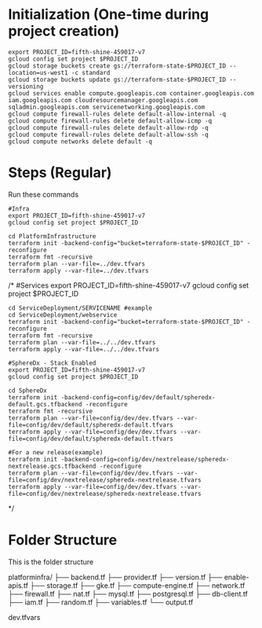 # Initialization (One-time during project creation)

    export PROJECT_ID=fifth-shine-459017-v7
    gcloud config set project $PROJECT_ID
    gcloud storage buckets create gs://terraform-state-$PROJECT_ID --location=us-west1 -c standard
    gcloud storage buckets update gs://terraform-state-$PROJECT_ID --versioning
    gcloud services enable compute.googleapis.com container.googleapis.com iam.googleapis.com cloudresourcemanager.googleapis.com sqladmin.googleapis.com servicenetworking.googleapis.com 
    gcloud compute firewall-rules delete default-allow-internal -q
    gcloud compute firewall-rules delete default-allow-icmp -q
    gcloud compute firewall-rules delete default-allow-rdp -q
    gcloud compute firewall-rules delete default-allow-ssh -q
    gcloud compute networks delete default -q 

# Steps (Regular)
Run these commands
    
    #Infra
    export PROJECT_ID=fifth-shine-459017-v7
    gcloud config set project $PROJECT_ID

    cd PlatformInfrastructure
    terraform init -backend-config="bucket=terraform-state-$PROJECT_ID" -reconfigure
    terraform fmt -recursive
    terraform plan --var-file=../dev.tfvars
    terraform apply --var-file=../dev.tfvars
/*
    #Services
    export PROJECT_ID=fifth-shine-459017-v7
    gcloud config set project $PROJECT_ID
    
    cd ServiceDeployment/SERVICENAME #example 
    cd ServiceDeployment/webservice
    terraform init -backend-config="bucket=terraform-state-$PROJECT_ID" -reconfigure
    terraform fmt -recursive
    terraform plan --var-file=../../dev.tfvars
    terraform apply --var-file=../../dev.tfvars

    #SphereDx - Stack Enabled
    export PROJECT_ID=fifth-shine-459017-v7
    gcloud config set project $PROJECT_ID
    
    cd SphereDx
    terraform init -backend-config=config/dev/default/spheredx-default.gcs.tfbackend -reconfigure
    terraform fmt -recursive
    terraform plan --var-file=config/dev/dev.tfvars --var-file=config/dev/default/spheredx-default.tfvars
    terraform apply --var-file=config/dev/dev.tfvars --var-file=config/dev/default/spheredx-default.tfvars

    #For a new release(example)
    terraform init -backend-config=config/dev/nextrelease/spheredx-nextrelease.gcs.tfbackend -reconfigure
    terraform plan --var-file=config/dev/dev.tfvars --var-file=config/dev/nextrelease/spheredx-nextrelease.tfvars
    terraform apply --var-file=config/dev/dev.tfvars --var-file=config/dev/nextrelease/spheredx-nextrelease.tfvars    
*/
# Folder Structure
This is the folder structure

platforminfra/
├── backend.tf
├── provider.tf
├── version.tf
├── enable-apis.tf
├── storage.tf
├── gke.tf 
├── compute-engine.tf
├── network.tf
├── firewall.tf
├── nat.tf
├── mysql.tf
├── postgresql.tf
├── db-client.tf
├── iam.tf
├── random.tf
├── variables.tf
└── output.tf  

dev.tfvars 
